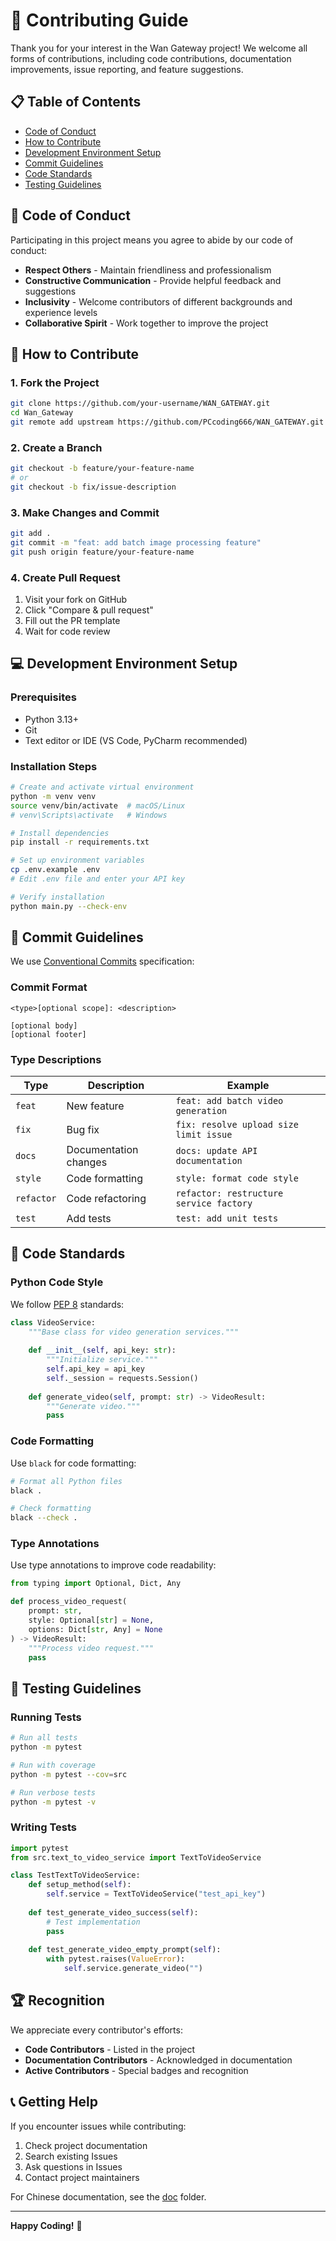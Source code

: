 # 🤝 Contributing Guide

Thank you for your interest in the Wan Gateway project! We welcome all forms of contributions, including code contributions, documentation improvements, issue reporting, and feature suggestions.

## 📋 Table of Contents

- [Code of Conduct](#code-of-conduct)
- [How to Contribute](#how-to-contribute)
- [Development Environment Setup](#development-environment-setup)
- [Commit Guidelines](#commit-guidelines)
- [Code Standards](#code-standards)
- [Testing Guidelines](#testing-guidelines)

## 📜 Code of Conduct

Participating in this project means you agree to abide by our code of conduct:

- **Respect Others** - Maintain friendliness and professionalism
- **Constructive Communication** - Provide helpful feedback and suggestions
- **Inclusivity** - Welcome contributors of different backgrounds and experience levels
- **Collaborative Spirit** - Work together to improve the project

## 🚀 How to Contribute

### 1. Fork the Project

```bash
git clone https://github.com/your-username/WAN_GATEWAY.git
cd Wan_Gateway
git remote add upstream https://github.com/PCcoding666/WAN_GATEWAY.git
```

### 2. Create a Branch

```bash
git checkout -b feature/your-feature-name
# or
git checkout -b fix/issue-description
```

### 3. Make Changes and Commit

```bash
git add .
git commit -m "feat: add batch image processing feature"
git push origin feature/your-feature-name
```

### 4. Create Pull Request

1. Visit your fork on GitHub
2. Click "Compare & pull request"
3. Fill out the PR template
4. Wait for code review

## 💻 Development Environment Setup

### Prerequisites
- Python 3.13+
- Git
- Text editor or IDE (VS Code, PyCharm recommended)

### Installation Steps

```bash
# Create and activate virtual environment
python -m venv venv
source venv/bin/activate  # macOS/Linux
# venv\Scripts\activate   # Windows

# Install dependencies
pip install -r requirements.txt

# Set up environment variables
cp .env.example .env
# Edit .env file and enter your API key

# Verify installation
python main.py --check-env
```

## 📝 Commit Guidelines

We use [Conventional Commits](https://www.conventionalcommits.org/) specification:

### Commit Format
```
<type>[optional scope]: <description>

[optional body]
[optional footer]
```

### Type Descriptions

| Type | Description | Example |
|------|------|------|
| `feat` | New feature | `feat: add batch video generation` |
| `fix` | Bug fix | `fix: resolve upload size limit issue` |
| `docs` | Documentation changes | `docs: update API documentation` |
| `style` | Code formatting | `style: format code style` |
| `refactor` | Code refactoring | `refactor: restructure service factory` |
| `test` | Add tests | `test: add unit tests` |

## 🎨 Code Standards

### Python Code Style

We follow [PEP 8](https://www.python.org/dev/peps/pep-0008/) standards:

```python
class VideoService:
    """Base class for video generation services."""
    
    def __init__(self, api_key: str):
        """Initialize service."""
        self.api_key = api_key
        self._session = requests.Session()
    
    def generate_video(self, prompt: str) -> VideoResult:
        """Generate video."""
        pass
```

### Code Formatting

Use `black` for code formatting:

```bash
# Format all Python files
black .

# Check formatting
black --check .
```

### Type Annotations

Use type annotations to improve code readability:

```python
from typing import Optional, Dict, Any

def process_video_request(
    prompt: str,
    style: Optional[str] = None,
    options: Dict[str, Any] = None
) -> VideoResult:
    """Process video request."""
    pass
```

## 🧪 Testing Guidelines

### Running Tests

```bash
# Run all tests
python -m pytest

# Run with coverage
python -m pytest --cov=src

# Run verbose tests
python -m pytest -v
```

### Writing Tests

```python
import pytest
from src.text_to_video_service import TextToVideoService

class TestTextToVideoService:
    def setup_method(self):
        self.service = TextToVideoService("test_api_key")
    
    def test_generate_video_success(self):
        # Test implementation
        pass
    
    def test_generate_video_empty_prompt(self):
        with pytest.raises(ValueError):
            self.service.generate_video("")
```

## 🏆 Recognition

We appreciate every contributor's efforts:

- **Code Contributors** - Listed in the project
- **Documentation Contributors** - Acknowledged in documentation
- **Active Contributors** - Special badges and recognition

## 📞 Getting Help

If you encounter issues while contributing:

1. Check project documentation
2. Search existing Issues
3. Ask questions in Issues
4. Contact project maintainers

For Chinese documentation, see the [doc](doc/) folder.

---

**Happy Coding!** 🚀